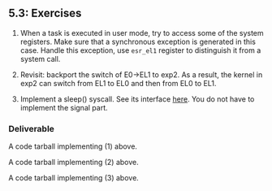 ## 5.3: Exercises

1. When a task is executed in user mode, try to access some of the system registers. Make sure that a synchronous exception is generated in this case. Handle this exception, use `esr_el1` register to distinguish it from a system call.

2. Revisit: backport the switch of E0->EL1 to exp2. As a result, the kernel in exp2 can switch from EL1 to EL0 and then from EL0 to EL1. 

3. Implement a sleep() syscall. See its interface [here](https://man7.org/linux/man-pages/man3/sleep.3.html). You do not have to implement the signal part. 

<!--- Add tracing to kernel. Output in ftrace format which can be plotted using various tools. --->

### Deliverable

A code tarball implementing (1) above. 

A code tarball implementing (2) above. 

A code tarball implementing (3) above. 


